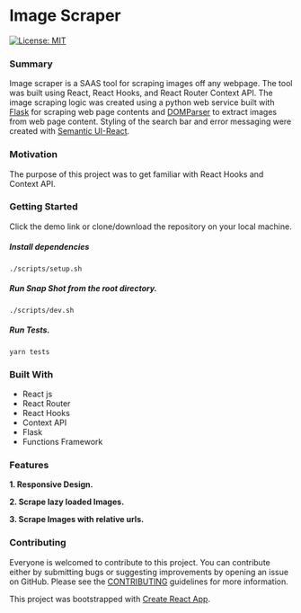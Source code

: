 # Image Scraper
<!-- [![Build Status](https://travis-ci.org/Yog9/SnapShot.svg?branch=master)](https://travis-ci.org/Yog9/SnapShot) -->
[![License: MIT](https://img.shields.io/badge/License-MIT-yellow.svg)](https://opensource.org/licenses/MIT)

<!-- [Demo of Snap Shot](https://yog9.github.io/SnapShot/) -->

### Summary

Image scraper is a SAAS tool for scraping images off any webpage. The tool was built using React, React Hooks, and React Router Context API. The image scraping logic was created using a python web service built with [Flask](https://flask.palletsprojects.com/en/2.0.x/) for scraping web page contents and [DOMParser]([https://developer.mozilla.org/en-US/docs/Web/API/DOMParser) to extract images from web page content. Styling of the search bar and error messaging were created with [Semantic UI-React](https://react.semantic-ui.com/).

### Motivation

The purpose of this project was to get familiar with React Hooks and Context API.

### Getting Started

Click the demo link or clone/download the repository on your local machine.

##### Install dependencies

`./scripts/setup.sh`

##### Run Snap Shot from the root directory.

`./scripts/dev.sh`

##### Run Tests.

`yarn tests`


### Built With

- React js
- React Router
- React Hooks
- Context API
- Flask
- Functions Framework

### Features

**1. Responsive Design.**

**2. Scrape lazy loaded Images.**

**3. Scrape Images with relative urls.**

### Contributing

Everyone is welcomed to contribute to this project. You can contribute either by submitting bugs or suggesting improvements by opening an issue on GitHub. Please see the [CONTRIBUTING](CONTRIBUTING.md) guidelines for more information.

This project was bootstrapped with [Create React App](https://github.com/facebook/create-react-app).

